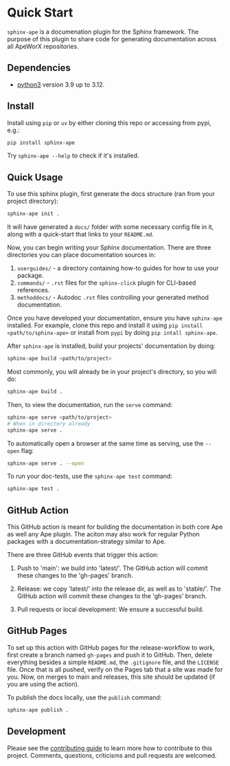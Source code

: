 # Quick Start

`sphinx-ape` is a documenation plugin for the Sphinx framework.
The purpose of this plugin to share code for generating documentation across all ApeWorX repositories.

## Dependencies

- [python3](https://www.python.org/downloads) version 3.9 up to 3.12.

## Install

Install using `pip` or `uv` by either cloning this repo or accessing from pypi, e.g.:

```sh
pip install sphinx-ape
```

Try `sphinx-ape --help` to check if it's installed.

## Quick Usage

To use this sphinx plugin, first generate the docs structure (ran from your project directory):

```sh
sphinx-ape init .
```

It will have generated a `docs/` folder with some necessary config file in it, along with a quick-start that links to your `README.md`.

Now, you can begin writing your Sphinx documentation.
There are three directories you can place documentation sources in:

1. `userguides/` - a directory containing how-to guides for how to use your package.
2. `commands/` - `.rst` files for the `sphinx-click` plugin for CLI-based references.
3. `methoddocs/` - Autodoc `.rst` files controlling your generated method documentation.

Once you have developed your documentation, ensure you have `sphinx-ape` installed.
For example, clone this repo and install it using `pip install <path/to/sphinx-ape>` or install from `pypi` by doing `pip intall sphinx-ape`.

After `sphinx-ape` is installed, build your projects' documentation by doing:

```sh
sphinx-ape build <path/to/project>
```

Most commonly, you will already be in your project's directory, so you will do:

```sh
sphinx-ape build .
```

Then, to view the documentation, run the `serve` command:

```sh
sphinx-ape serve <path/to/project>
# When in directory already
sphinx-ape serve .
```

To automatically open a browser at the same time as serving, use the `--open` flag:

```sh
sphinx-ape serve . --open
```

To run your doc-tests, use the `sphinx-ape test` command:

```sh
sphinx-ape test .
```

## GitHub Action

This GitHub action is meant for building the documentation in both core Ape as well any Ape plugin.
The aciton may also work for regular Python packages with a documentation-strategy similar to Ape.

There are three GitHub events that trigger this action:

1. Push to 'main': we build into 'latest/'.
   The GitHub action will commit these changes to the 'gh-pages' branch.

2. Release: we copy 'latest/' into the release dir, as well as to 'stable/'.
   The GitHub action will commit these changes to the 'gh-pages' branch.

3. Pull requests or local development: We ensure a successful build.

## GitHub Pages

To set up this action with GitHub pages for the release-workflow to work, first create a branch named `gh-pages` and push it to GitHub.
Then, delete everything besides a simple `README.md`, the `.gitignore` file, and the `LICENSE` file.
Once that is all pushed, verify on the Pages tab that a site was made for you.
Now, on merges to main and releases, this site should be updated (if you are using the action).

To publish the docs locally, use the `publish` command:

```sh
sphinx-ape publish .
```

## Development

Please see the [contributing guide](CONTRIBUTING.md) to learn more how to contribute to this project.
Comments, questions, criticisms and pull requests are welcomed.
